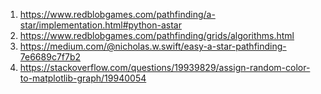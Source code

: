 1. https://www.redblobgames.com/pathfinding/a-star/implementation.html#python-astar
1. https://www.redblobgames.com/pathfinding/grids/algorithms.html
1. https://medium.com/@nicholas.w.swift/easy-a-star-pathfinding-7e6689c7f7b2
1. https://stackoverflow.com/questions/19939829/assign-random-color-to-matplotlib-graph/19940054
